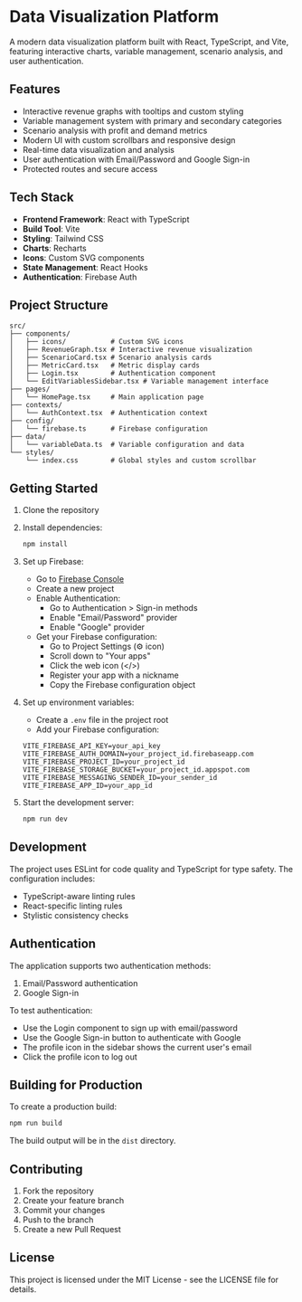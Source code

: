 # Data Visualization Platform

A modern data visualization platform built with React, TypeScript, and Vite, featuring interactive charts, variable management, scenario analysis, and user authentication.

## Features

- Interactive revenue graphs with tooltips and custom styling
- Variable management system with primary and secondary categories
- Scenario analysis with profit and demand metrics
- Modern UI with custom scrollbars and responsive design
- Real-time data visualization and analysis
- User authentication with Email/Password and Google Sign-in
- Protected routes and secure access

## Tech Stack

- **Frontend Framework**: React with TypeScript
- **Build Tool**: Vite
- **Styling**: Tailwind CSS
- **Charts**: Recharts
- **Icons**: Custom SVG components
- **State Management**: React Hooks
- **Authentication**: Firebase Auth

## Project Structure

```
src/
├── components/
│   ├── icons/           # Custom SVG icons
│   ├── RevenueGraph.tsx # Interactive revenue visualization
│   ├── ScenarioCard.tsx # Scenario analysis cards
│   ├── MetricCard.tsx   # Metric display cards
│   ├── Login.tsx        # Authentication component
│   └── EditVariablesSidebar.tsx # Variable management interface
├── pages/
│   └── HomePage.tsx     # Main application page
├── contexts/
│   └── AuthContext.tsx  # Authentication context
├── config/
│   └── firebase.ts      # Firebase configuration
├── data/
│   └── variableData.ts  # Variable configuration and data
└── styles/
    └── index.css        # Global styles and custom scrollbar
```

## Getting Started

1. Clone the repository
2. Install dependencies:
   ```bash
   npm install
   ```

3. Set up Firebase:
   - Go to [Firebase Console](https://console.firebase.google.com/)
   - Create a new project
   - Enable Authentication:
     - Go to Authentication > Sign-in methods
     - Enable "Email/Password" provider
     - Enable "Google" provider
   - Get your Firebase configuration:
     - Go to Project Settings (⚙️ icon)
     - Scroll down to "Your apps"
     - Click the web icon (</>)
     - Register your app with a nickname
     - Copy the Firebase configuration object

4. Set up environment variables:
   - Create a `.env` file in the project root
   - Add your Firebase configuration:
   ```
   VITE_FIREBASE_API_KEY=your_api_key
   VITE_FIREBASE_AUTH_DOMAIN=your_project_id.firebaseapp.com
   VITE_FIREBASE_PROJECT_ID=your_project_id
   VITE_FIREBASE_STORAGE_BUCKET=your_project_id.appspot.com
   VITE_FIREBASE_MESSAGING_SENDER_ID=your_sender_id
   VITE_FIREBASE_APP_ID=your_app_id
   ```

5. Start the development server:
   ```bash
   npm run dev
   ```

## Development

The project uses ESLint for code quality and TypeScript for type safety. The configuration includes:

- TypeScript-aware linting rules
- React-specific linting rules
- Stylistic consistency checks

## Authentication

The application supports two authentication methods:
1. Email/Password authentication
2. Google Sign-in

To test authentication:
- Use the Login component to sign up with email/password
- Use the Google Sign-in button to authenticate with Google
- The profile icon in the sidebar shows the current user's email
- Click the profile icon to log out

## Building for Production

To create a production build:

```bash
npm run build
```

The build output will be in the `dist` directory.

## Contributing

1. Fork the repository
2. Create your feature branch
3. Commit your changes
4. Push to the branch
5. Create a new Pull Request

## License

This project is licensed under the MIT License - see the LICENSE file for details.
